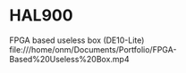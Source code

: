 # HAL900
 FPGA based useless box (DE10-Lite)
file:///home/onm/Documents/Portfolio/FPGA-Based%20Useless%20Box.mp4
